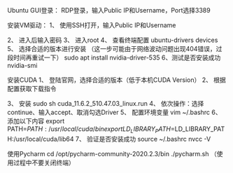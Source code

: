 Ubuntu GUI登录：
RDP登录，输入Public IP和Username，Port选择3389
 

安装VM驱动：
1、	使用SSH打开，输入Public IP和Username
 
2、	进入后输入密码
3、	进入root
4、	查看终端配置
ubuntu-drivers devices
5、	选择合适的版本进行安装
（这一步可能由于网络波动问题出现404错误，过段时间再重试一下）
sudo apt install nvidia-driver-535
6、测试是否安装成功
nvidia-smi
 

安装CUDA
1、	登陆官网，选择合适的版本（低于本机CUDA Version）
2、	根据配置获取下载指令
 
3、	安装
sudo sh cuda_11.6.2_510.47.03_linux.run
4、	依次操作：选择continue、输入accept、取消勾选Driver
5、	配置环境变量
vim ~/.bashrc
6、	添加以下内容
export PATH=$PATH:/usr/local/cuda/bin  
export LD_LIBRARY_PATH=$LD_LIBRARY_PATH:/usr/local/cuda/lib64
7、	验证是否安装成功
source ~/.bashrc
nvcc -V
 

使用Pycharm
cd /opt/pycharm-community-2020.2.3/bin
./pycharm.sh
（使用过程中不要关闭终端）
